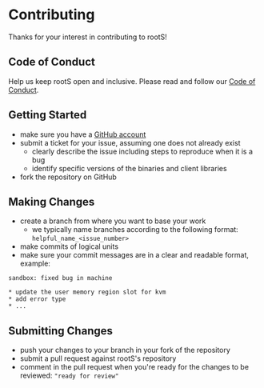 # Contributing

Thanks for your interest in contributing to rootS!

## Code of Conduct

Help us keep rootS open and inclusive. Please read and follow our [Code of Conduct](CODE_OF_CONDUCT.md).

## Getting Started

* make sure you have a [GitHub account](https://github.com/signup/free)
* submit a ticket for your issue, assuming one does not already exist
  * clearly describe the issue including steps to reproduce when it is a bug
  * identify specific versions of the binaries and client libraries
* fork the repository on GitHub

## Making Changes

* create a branch from where you want to base your work
  * we typically name branches according to the following format: `helpful_name_<issue_number>`
* make commits of logical units
* make sure your commit messages are in a clear and readable format, example:

```
sandbox: fixed bug in machine
  
* update the user memory region slot for kvm
* add error type
* ...
```

## Submitting Changes

* push your changes to your branch in your fork of the repository
* submit a pull request against rootS's repository
* comment in the pull request when you're ready for the changes to be reviewed: `"ready for review"`